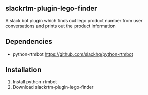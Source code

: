 slackrtm-plugin-lego-finder
---

A slack bot plugin which finds out lego product number from user conversations and prints out the product information

Dependencies
---

* python-rtmbot https://github.com/slackhq/python-rtmbot

Installation
---

1. Install python-rtmbot
1. Download slackrtm-plugin-lego-finder 
